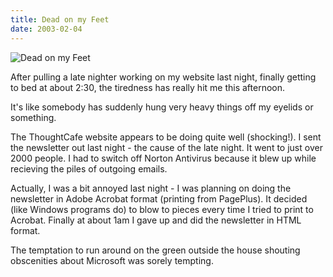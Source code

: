 ```yaml
---
title: Dead on my Feet
date: 2003-02-04
---
```


![Dead on my Feet](https://source.unsplash.com/9ZQzrLWV52M/1600x900)

After pulling a late nighter working on my website last night, finally getting to bed at about 2:30, the tiredness has really hit me this afternoon.

It's like somebody has suddenly hung very heavy things off my eyelids or something.

The ThoughtCafe website appears to be doing quite well (shocking!). I sent the newsletter out last night - the cause of the late night. It went to just over 2000 people. I had to switch off Norton Antivirus because it blew up while recieving the piles of outgoing emails.

Actually, I was a bit annoyed last night - I was planning on doing the newsletter in Adobe Acrobat format (printing from PagePlus). It decided (like Windows programs do) to blow to pieces every time I tried to print to Acrobat. Finally at about 1am I gave up and did the newsletter in HTML format.

The temptation to run around on the green outside the house shouting obscenities about Microsoft was sorely tempting.